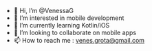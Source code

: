 - 👋 Hi, I’m @VenessaG
- 👀 I’m interested in mobile development
- 🌱 I’m currently learning Kotlin/iOS
- 💞️ I’m looking to collaborate on mobile apps
- 📫 How to reach me : venes.grota@gmail.com

